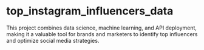 # top_instagram_influencers_data
This project combines data science, machine learning, and API deployment, making it a valuable tool for brands and marketers to identify top influencers and optimize social media strategies.
